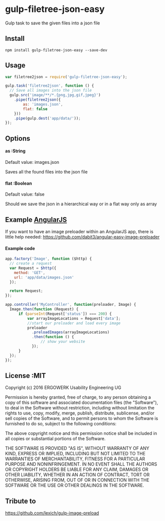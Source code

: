gulp-filetree-json-easy
==================

Gulp task to save the given files into a json file

## Install

```
npm install gulp-filetree-json-easy --save-dev
```

## Usage
```javascript
var filetree2json = require('gulp-filetree-json-easy');

gulp.task('filetree2json', function () {
  // Save all images into the json file
  gulp.src('image/**/*.{png,jpg,gif,jpeg}')
    .pipe(filetree2json({
        as: 'images.json',
        flat: false
    }))
    .pipe(gulp.dest('app/data/'));
});
```

## Options

#### as :String
Default value: images.json

Saves all the found files into the json file

#### flat :Boolean
Default value: false

Should we save the json in a hierarchical way or in a flat way only as array

## Example [AngularJS](https://github.com/angular/angular.js)

If you want to have an image preloader within an AngularJS app, there is little help needed:
https://github.com/dabit3/angular-easy-image-preloader

#### Example code

```javascript
app.factory('Image', function ($http) {
  // create a request
  var Request = $http({
    method: 'GET',
    url: 'app/data/images.json'
  });

  return Request;
});

app.controller('MyController', function(preloader, Image) {
  Image.then(function (Request) {
      if (parseInt(Request['status']) === 200) {
          var arrayImageLocations = Request['data'];
          //start our preloader and load every image
          preloader
            .preloadImages(arrayImageLocations)
            .then(function () {
                // show your website
            });
      }
  });
});
```

## License :MIT

Copyright (c) 2016 ERGOWERK Usability Engineering UG

Permission is hereby granted, free of charge, to any person obtaining a copy
of this software and associated documentation files (the "Software"), to deal
in the Software without restriction, including without limitation the rights
to use, copy, modify, merge, publish, distribute, sublicense, and/or sell
copies of the Software, and to permit persons to whom the Software is
furnished to do so, subject to the following conditions:

The above copyright notice and this permission notice shall be included in all
copies or substantial portions of the Software.

THE SOFTWARE IS PROVIDED "AS IS", WITHOUT WARRANTY OF ANY KIND, EXPRESS OR
IMPLIED, INCLUDING BUT NOT LIMITED TO THE WARRANTIES OF MERCHANTABILITY,
FITNESS FOR A PARTICULAR PURPOSE AND NONINFRINGEMENT. IN NO EVENT SHALL THE
AUTHORS OR COPYRIGHT HOLDERS BE LIABLE FOR ANY CLAIM, DAMAGES OR OTHER
LIABILITY, WHETHER IN AN ACTION OF CONTRACT, TORT OR OTHERWISE, ARISING FROM,
OUT OF OR IN CONNECTION WITH THE SOFTWARE OR THE USE OR OTHER DEALINGS IN THE
SOFTWARE.

## Tribute to

https://github.com/lexich/gulp-image-preload

